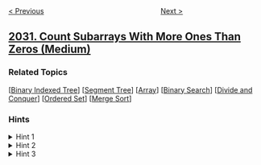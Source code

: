<!--|This file generated by command(leetcode description); DO NOT EDIT.    |-->
<!--+----------------------------------------------------------------------+-->
<!--|@author    awesee <openset.wang@gmail.com>                           |-->
<!--|@link      https://github.com/awesee                                 |-->
<!--|@home      https://github.com/awesee/leetcode                        |-->
<!--+----------------------------------------------------------------------+-->

[< Previous](../smallest-k-length-subsequence-with-occurrences-of-a-letter "Smallest K-Length Subsequence With Occurrences of a Letter")
　　　　　　　　　　　　　　　　
[Next >](../two-out-of-three "Two Out of Three")

## [2031. Count Subarrays With More Ones Than Zeros (Medium)](https://leetcode.com/problems/count-subarrays-with-more-ones-than-zeros "1 比 0 多的子数组个数")



### Related Topics
  [[Binary Indexed Tree](../../tag/binary-indexed-tree/README.md)]
  [[Segment Tree](../../tag/segment-tree/README.md)]
  [[Array](../../tag/array/README.md)]
  [[Binary Search](../../tag/binary-search/README.md)]
  [[Divide and Conquer](../../tag/divide-and-conquer/README.md)]
  [[Ordered Set](../../tag/ordered-set/README.md)]
  [[Merge Sort](../../tag/merge-sort/README.md)]

### Hints
<details>
<summary>Hint 1</summary>
Change the zeros in nums to -1 and create a prefix sum array prefixSum using the new nums.
</details>

<details>
<summary>Hint 2</summary>
If prefixSum[i] for any index i in the range 0 <= i < prefixSum.length is positive, that means that there are more ones than zeros in the prefix ending at index i.
</details>

<details>
<summary>Hint 3</summary>
If prefixSum[j] > prefixSum[i] for two indexes i and j such that 0 <= i < j < prefixSum.length, that means that there are more ones than zeros in nums in the range [i + 1 : j] (inclusive)
</details>
